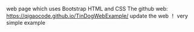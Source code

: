 web page which uses Bootstrap HTML and CSS
The github web: https://qigaocode.github.io/TinDogWebExample/
update the web
！
very simple example
